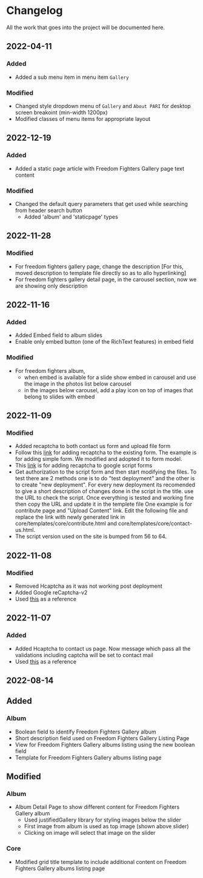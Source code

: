 # Changelog
All the work that goes into the project will be documented here.

## 2022-04-11

### Added
* Added a sub menu item in menu item `Gallery`
 
### Modified
* Changed style dropdown menu of `Gallery` and `About PARI` for desktop screen breakoint (min-width 1200px)
* Modified classes of menu items for appropriate layout

## 2022-12-19

### Added
* Added a static page article with Freedom Fighters Gallery page text content
 
### Modified
* Changed the default query parameters that get used while searching from header search button
  * Added 'album' and 'staticpage' types

## 2022-11-28

### Modified
* For freedom fighters gallery page, change the description [For this, moved description to template file directly so as to allo hyperlinking]
* For freedom fighters gallery detail page, in the carousel section, now we are showing only description

## 2022-11-16

### Added
* Added Embed field to album slides
* Enable only embed button (one of the RichText features) in embed field

### Modified
* For freedom fighters album, 
  * when embed is available for a slide show embed in carousel and use the image in the photos list below carousel
  * in the images below carousel, add a play icon on top of images that belong to slides with embed

## 2022-11-09

### Modified
* Added recaptcha to both contact us form and upload file form
* Follow this [link](https://simpleisbetterthancomplex.com/tutorial/2017/02/21/how-to-add-recaptcha-to-django-site.html) for adding recaptcha to the existing form. The example is for adding simple form. We modified and adopted it to form model.
* This [link](http://www.googleappsscript.org/recent-additions/recaptchawithgoogleappsscript) is for adding recaptcha to google script forms
* Get authorization to the script form and then start modifying the files. To test there are 2 methods one is to do "test deployment" and the other is to create "new deployment". For every new deployment its recomended to give a short description of changes done in the script in the title. use the URL to check the script. Once everything is tested and working fine then copy the URL and update it in the templete file One example is for contribute page and "Upload Content" link. Edit the following file and replace the link with newly generated link in core/templates/core/contribute.html and core/templates/core/contact-us.html.
* The script version used on the site is bumped from 56 to 64.

## 2022-11-08

### Modified
* Removed Hcaptcha as it was not working post deployment
* Added Google reCaptcha-v2
* Used [this](https://simpleisbetterthancomplex.com/tutorial/2017/02/21/how-to-add-recaptcha-to-django-site.html) as a reference

## 2022-11-07

### Added
* Added Hcaptcha to contact us page. Now message which pass all the validations including captcha will be set to contact mail
* Used [this](https://djangowaves.com/tutorial/django-hcaptcha-contact-form/) as a reference

## 2022-08-14

## Added
### Album
* Boolean field to identify Freedom Fighters Gallery album
* Short description field used on Freedom Fighters Gallery Listing Page
* View for Freedom Fighters Gallery albums listing using the new boolean field
* Template for Freedom Fighters Gallery albums listing page

## Modified
### Album
* Album Detail Page to show different content for Freedom Fighters Gallery album
  * Used justifiedGallery library for styling images below the slider
  * First image from album is used as top image (shown above slider)
  * Clicking on image will select that image on the slider
### Core
* Modified grid title template to include additional content on Freedom Fighters Gallery albums listing page
